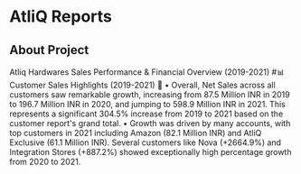 # AtliQ Reports
## About Project
Atliq Hardwares Sales Performance & Financial Overview (2019-2021)
#📊 Customer Sales Highlights (2019-2021) 🚀
•
Overall, Net Sales across all customers saw remarkable growth, increasing from 87.5 Million INR in 2019 to 196.7 Million INR in 2020, and jumping to 598.9 Million INR in 2021. This represents a significant 304.5% increase from 2019 to 2021 based on the customer report's grand total.
•
Growth was driven by many accounts, with top customers in 2021 including Amazon (82.1 Million INR) and AtliQ Exclusive (61.1 Million INR). Several customers like Nova (+2664.9%) and Integration Stores (+887.2%) showed exceptionally high percentage growth from 2020 to 2021.
